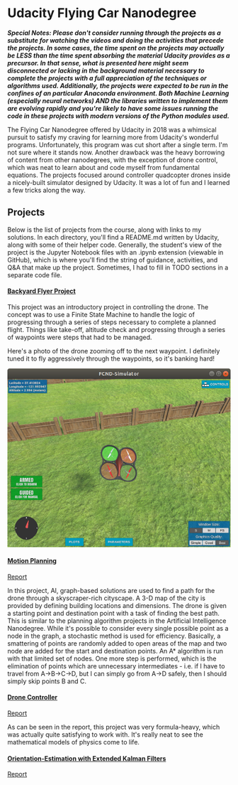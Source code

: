 # Udacity Flying Car Nanodegree

_**Special Notes:  Please don't consider running through the projects as a substitute for watching the videos and doing the activities that precede the projects.  In some cases, the time spent on the projects may actually be LESS than the time spent absorbing the material Udacity provides as a precursor.  In that sense, what is presented here might seem disconnected or lacking in the background material necessary to complete the projects with a full appreciation of the techniques or algorithms used.  Additionally, the projects were expected to be run in the confines of an particular Anaconda environment.  Both Machine Learning (especially neural networks) AND the libraries written to implement them are evolving rapidly and you're likely to have some issues running the code in these projects with modern versions of the Python modules used.**_

The Flying Car Nanodegree offered by Udacity in 2018 was a whimsical pursuit to satisfy my craving for learning more from Udacity's wonderful programs.  Unfortunately, this program was cut short after a single term.  I'm not sure where it stands now.  Another drawback was the heavy borrowing of content from other nanodegrees, with the exception of drone control, which was neat to learn about and code myself from fundamental equations.  The projects focused around controller quadcopter drones inside a nicely-built simulator designed by Udacity.  It was a lot of fun and I learned a few tricks along the way.

## Projects
Below is the list of projects from the course, along with links to my solutions.  In each directory, you'll find a README.md written by Udacity, along with some of their helper code.  Generally, the student's view of the project is the Jupyter Notebook files with an .ipynb extension (viewable in GitHub), which is where you'll find the string of guidance, activities, and Q&A that make up the project.  Sometimes, I had to fill in TODO sections in a separate code file.

#### [Backyard Flyer Project](./Backyard-Flyer)

This project was an introductory project in controlling the drone.  The concept was to use a Finite State Machine to handle the logic of progressing through a series of steps necessary to complete a planned flight.  Things like take-off, altitude check and progressing through a series of waypoints were steps that had to be managed.

Here's a photo of the drone zooming off to the next waypoint.  I definitely tuned it to fly aggressively through the waypoints, so it's banking hard!

![Backyard-Flyer](./Backyard-Flyer/backyard_flyer.png)


#### [Motion Planning](./Motion-Planning)

[Report](./Motion-Planning/report.pdf)

In this project, AI, graph-based solutions are used to find a path for the drone through a skyscraper-rich cityscape.  A 3-D map of the city is provided by defining building locations and dimensions.  The drone is given a starting point and destination point with a task of finding the best path.  This is similar to the planning algorithm projects in the Artificial Intelligence Nanodegree.  While it's possible to consider every single possible point as a node in the graph, a stochastic method is used for efficiency.  Basically, a smattering of points are randomly added to open areas of the map and two node are added for the start and destination points.  An A* algorithm is run with that limited set of nodes.  One more step is performed, which is the elimination of points which are unnecessary intermediates - i.e. if I have to travel from A->B->C->D, but I can simply go from A->D safely, then I should simply skip points B and C.

#### [Drone Controller](./Drone-Controller)

[Report](./Drone-Controller/report.pdf)

As can be seen in the report, this project was very formula-heavy, which was actually quite satisfying to work with.  It's really neat to see the mathematical models of physics come to life.

#### [Orientation-Estimation with Extended Kalman Filters](./Orientation-Estimation)

[Report](./Orientation-Estimation/report.pdf)

